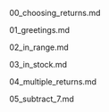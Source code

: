 
00_choosing_returns.md

01_greetings.md

02_in_range.md

03_in_stock.md

04_multiple_returns.md

05_subtract_7.md